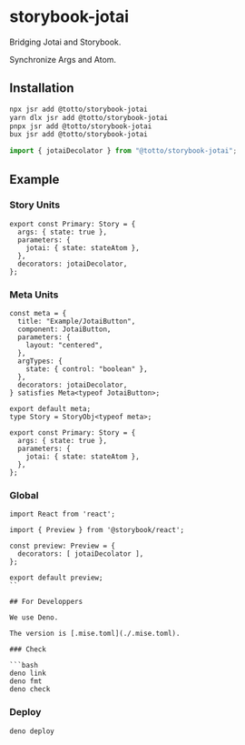 # storybook-jotai

Bridging Jotai and Storybook.

Synchronize Args and Atom.

## Installation

```bash
npx jsr add @totto/storybook-jotai
yarn dlx jsr add @totto/storybook-jotai
pnpx jsr add @totto/storybook-jotai
bux jsr add @totto/storybook-jotai
```

```ts
import { jotaiDecolator } from "@totto/storybook-jotai";
```

## Example

### Story Units

```tsx
export const Primary: Story = {
  args: { state: true },
  parameters: {
    jotai: { state: stateAtom },
  },
  decorators: jotaiDecolator,
};
```

### Meta Units

```tsx
const meta = {
  title: "Example/JotaiButton",
  component: JotaiButton,
  parameters: {
    layout: "centered",
  },
  argTypes: {
    state: { control: "boolean" },
  },
  decorators: jotaiDecolator,
} satisfies Meta<typeof JotaiButton>;

export default meta;
type Story = StoryObj<typeof meta>;

export const Primary: Story = {
  args: { state: true },
  parameters: {
    jotai: { state: stateAtom },
  },
};
```

### Global

````tsx
import React from 'react';

import { Preview } from '@storybook/react';

const preview: Preview = {
  decorators: [ jotaiDecolator ],
};

export default preview;
``

## For Developpers

We use Deno.

The version is [.mise.toml](./.mise.toml).

### Check

```bash
deno link
deno fmt
deno check
````

### Deploy

```bash
deno deploy
```
